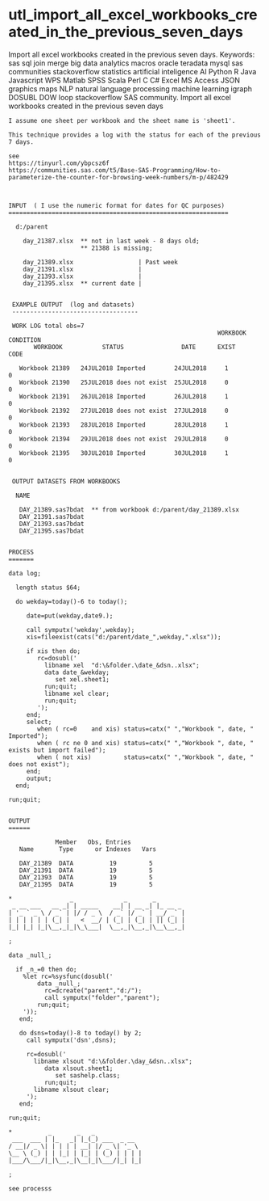 # utl_import_all_excel_workbooks_created_in_the_previous_seven_days
Import all excel workbooks created in the previous seven days.  Keywords: sas sql join merge big data analytics macros oracle teradata mysql sas communities stackoverflow statistics artificial inteligence AI Python R Java Javascript WPS Matlab SPSS Scala Perl C C# Excel MS Access JSON graphics maps NLP natural language processing machine learning igraph DOSUBL DOW loop stackoverflow SAS community.
    Import all excel workbooks created in the previous seven days

    I assume one sheet per workbook and the sheet name is 'sheet1'.

    This technique provides a log with the status for each of the previous 7 days.

    see
    https://tinyurl.com/ybpcsz6f
    https://communities.sas.com/t5/Base-SAS-Programming/How-to-parameterize-the-counter-for-browsing-week-numbers/m-p/482429



    INPUT  ( I use the numeric format for dates for QC purposes)
    =============================================================

      d:/parent

        day_21387.xlsx  ** not in last week - 8 days old;
                        ** 21388 is missing;

        day_21389.xlsx                  | Past week
        day_21391.xlsx                  |
        day_21393.xlsx                  |
        day_21395.xlsx  ** current date |


     EXAMPLE OUTPUT  (log and datasets)
     -----------------------------------

     WORK LOG total obs=7
                                                              WORKBOOK    CONDITION
           WORKBOOK           STATUS                DATE      EXIST       CODE

       Workbook 21389   24JUL2018 Imported        24JUL2018     1         0
       Workbook 21390   25JUL2018 does not exist  25JUL2018     0         0
       Workbook 21391   26JUL2018 Imported        26JUL2018     1         0
       Workbook 21392   27JUL2018 does not exist  27JUL2018     0         0
       Workbook 21393   28JUL2018 Imported        28JUL2018     1         0
       Workbook 21394   29JUL2018 does not exist  29JUL2018     0         0
       Workbook 21395   30JUL2018 Imported        30JUL2018     1         0


     OUTPUT DATASETS FROM WORKBOOKS

      NAME

       DAY_21389.sas7bdat  ** from workbook d:/parent/day_21389.xlsx
       DAY_21391.sas7bdat
       DAY_21393.sas7bdat
       DAY_21395.sas7bdat


    PROCESS
    =======

    data log;

      length status $64;

      do wekday=today()-6 to today();

         date=put(wekday,date9.);

         call symputx('wekday',wekday);
         xis=fileexist(cats("d:/parent/date_",wekday,".xlsx"));

         if xis then do;
            rc=dosubl('
              libname xel  "d:\&folder.\date_&dsn..xlsx";
              data date_&wekday;
                 set xel.sheet1;
              run;quit;
              libname xel clear;
              run;quit;
            ');
         end;
         select;
            when ( rc=0    and xis) status=catx(" ","Workbook ", date, " Imported");
            when ( rc ne 0 and xis) status=catx(" ","Workbook ", date, " exists but import failed");
            when ( not xis)         status=catx(" ","Workbook ", date, " does not exist");
         end;
         output;
      end;

    run;quit;


    OUTPUT
    ======

                 Member   Obs, Entries
       Name       Type      or Indexes   Vars

       DAY_21389  DATA          19         5
       DAY_21391  DATA          19         5
       DAY_21393  DATA          19         5
       DAY_21395  DATA          19         5

    *                _              _       _
     _ __ ___   __ _| | _____    __| | __ _| |_ __ _
    | '_ ` _ \ / _` | |/ / _ \  / _` |/ _` | __/ _` |
    | | | | | | (_| |   <  __/ | (_| | (_| | || (_| |
    |_| |_| |_|\__,_|_|\_\___|  \__,_|\__,_|\__\__,_|

    ;

    data _null_;

      if _n_=0 then do;
        %let rc=%sysfunc(dosubl('
            data _null_;
              rc=dcreate("parent","d:/");
              call symputx("folder","parent");
            run;quit;
        '));
       end;

       do dsns=today()-8 to today() by 2;
         call symputx('dsn',dsns);

         rc=dosubl('
           libname xlsout "d:\&folder.\day_&dsn..xlsx";
              data xlsout.sheet1;
                 set sashelp.class;
              run;quit;
           libname xlsout clear;
         ');
       end;

    run;quit;

    *          _       _   _
     ___  ___ | |_   _| |_(_) ___  _ __
    / __|/ _ \| | | | | __| |/ _ \| '_ \
    \__ \ (_) | | |_| | |_| | (_) | | | |
    |___/\___/|_|\__,_|\__|_|\___/|_| |_|

    ;

    see processs
